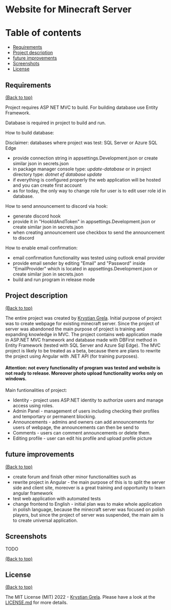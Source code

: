 # Website for Minecraft Server

# Table of contents


- [Requirements](#requirements)
- [Project description](#project-description)
- [future improvements](#future-improvements)
- [Screenshots](#screenshots)
- [License](#license)


## Requirements

[(Back to top)](#table-of-contents)

Project requires ASP NET MVC to build. For building database use Entity Framework.

Database is required in project to build and run.


How to build database:

Disclaimer: databases where project was test: SQL Server or Azure SQL Edge

- provide connection string in appsettings.Development.json or create similar json in secrets.json
- in package manager console type: *update-database* or in project directory type: *dotnet ef database update*
- if everything is configured properly the web application will be hosted and you can create first account
- as for today, the only way to change role for user is to edit user role id in database.


How to send announcement to discord via hook:
- generate discord hook
- provide it in "HookIdAndToken" in appsettings.Development.json or create similar json in secrets.json
- when creating announcement use checkbox to send the announcement to discord

How to enable email confirmation:

- email confirmation functionality was tested using outlook email provider
- provide email sender by editing "Email" and "Password" inside "EmailProvider" which is located in appsettings.Development.json or create similar json in secrets.json
- build and run program in release mode


## Project description

[(Back to top)](#table-of-contents)


The entire project was created by [Krystian Grela](https://github.com/GreysonKrystian/). Initial purpose of project was to create webpage for existing 
minecraft server. Since the project of server was abandoned the main purpose of project is training and expanding knowledge in MVC. The project
contains web application made in ASP.NET MVC framework and database made with DBFirst method in Entity Framework (tested with SQL Server and Azure Sql Edge).
The MVC project is likely to be treated as a beta, because there are plans to rewrite the project using Angular with .NET API (for training purposes).

#### Attention: not every functionality of program was tested and website is not ready to release. Moreover photo upload functionality works only on                                    windows.

Main funtionalities of project: 

- Identity - project uses ASP.NET identity to authorize users and manage access using roles.
- Admin Panel - management of users including checking their profiles and temportary or permanent blocking. 
- Announcements - admins and owners can add announcements for users of webpage, the announcements can then be send to  
- Comments - users can comment announcements or delete them.
- Editing profile - user can edit his profile and upload profile picture
        
## future improvements
  
[(Back to top)](#table-of-contents)

- create forum and finish other minor functionalities such as
- rewrite project in Angular - the main purpose of this is to split the server side and client site, moreover is a great training and opportunity to learn 
angular framework
- test web application with automated tests
- change frontend to English - initial plan was to make whole application in polish language, because the minecraft server was focused on polish players, but since the project of server was suspended, the main aim is to create universal application.
## Screenshots

TODO

[(Back to top)](#table-of-contents)


## License

[(Back to top)](#table-of-contents)


The MIT License (MIT) 2022 - [Krystian Grela](https://github.com/GreysonKrystian/). Please have a look at the [LICENSE.md](LICENSE.md) for more details.



